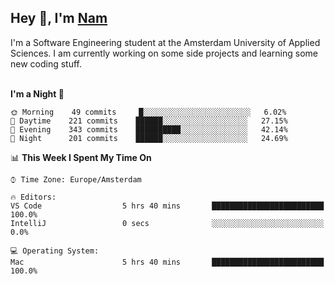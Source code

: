 <h2>Hey 👋, I'm <a href="https://namtphan.github.io/">Nam</a></h2>
I'm a Software Engineering student at the Amsterdam University of Applied Sciences. I am currently working on some side projects and learning some new coding stuff.
<br/><br/>
<!-- Most used languages stats -->
<!-- [![Top Langs](https://github-readme-stats.vercel.app/api/top-langs/?username=namtphan&layout=compact)](https://github.com/namtphan2/github-readme-stats) -->
  
<!--START_SECTION:waka-->
**I'm a Night 🦉** 

```text
🌞 Morning    49 commits     █░░░░░░░░░░░░░░░░░░░░░░░░   6.02% 
🌆 Daytime    221 commits    ██████░░░░░░░░░░░░░░░░░░░   27.15% 
🌃 Evening    343 commits    ██████████░░░░░░░░░░░░░░░   42.14% 
🌙 Night      201 commits    ██████░░░░░░░░░░░░░░░░░░░   24.69%

```


📊 **This Week I Spent My Time On** 

```text
⌚︎ Time Zone: Europe/Amsterdam

🔥 Editors: 
VS Code                  5 hrs 40 mins       █████████████████████████   100.0% 
IntelliJ                 0 secs              ░░░░░░░░░░░░░░░░░░░░░░░░░   0.0%

💻 Operating System: 
Mac                      5 hrs 40 mins       █████████████████████████   100.0%

```


<!--END_SECTION:waka-->
